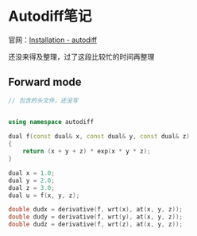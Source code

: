 # Autodiff笔记

 官网：[Installation - autodiff](https://autodiff.github.io/installation/)

还没来得及整理，过了这段比较忙的时间再整理

## **Forward mode**

```c++
// 包含的头文件，还没写


using namespace autodiff
    
dual f(const dual& x, const dual& y, const dual& z)
{
    return (x + y + z) * exp(x * y * z);
}

dual x = 1.0;
dual y = 2.0;
dual z = 3.0;
dual u = f(x, y, z);

double dudx = derivative(f, wrt(x), at(x, y, z));
double dudy = derivative(f, wrt(y), at(x, y, z));
double dudz = derivative(f, wrt(z), at(x, y, z));
```

